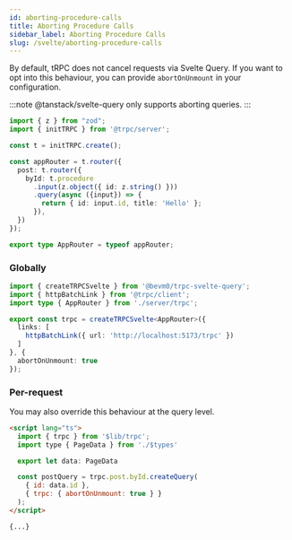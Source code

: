 ```yaml
---
id: aborting-procedure-calls
title: Aborting Procedure Calls
sidebar_label: Aborting Procedure Calls
slug: /svelte/aborting-procedure-calls
---
```


By default, tRPC does not cancel requests via Svelte Query.
If you want to opt into this behaviour, you can provide `abortOnUnmount` in your configuration.

:::note
@tanstack/svelte-query only supports aborting queries.
:::

```ts title='src/lib/server/trpc.ts'
import { z } from "zod";
import { initTRPC } from '@trpc/server';

const t = initTRPC.create();

const appRouter = t.router({
  post: t.router({
    byId: t.procedure
      .input(z.object({ id: z.string() }))
      .query(async ({input}) => {
        return { id: input.id, title: 'Hello' };
      }),
  })
});

export type AppRouter = typeof appRouter;
```

### Globally

```ts title="src/lib/trpc.ts"
import { createTRPCSvelte } from '@bevm0/trpc-svelte-query';
import { httpBatchLink } from '@trpc/client';
import type { AppRouter } from './server/trpc';

export const trpc = createTRPCSvelte<AppRouter>({
  links: [ 
    httpBatchLink({ url: 'http://localhost:5173/trpc' })
  ]
}, {
  abortOnUnmount: true
});
```

### Per-request

You may also override this behaviour at the query level.

```html title="src/routes/+page.svelte"
<script lang="ts">
  import { trpc } from '$lib/trpc';
  import type { PageData } from './$types'

  export let data: PageData

  const postQuery = trpc.post.byId.createQuery(
    { id: data.id },
    { trpc: { abortOnUnmount: true } }
  );
</script>

{...}
```

